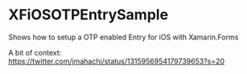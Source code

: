 # XFiOSOTPEntrySample
Shows how to setup a OTP enabled Entry for iOS with Xamarin.Forms

A bit of context: https://twitter.com/jmahachi/status/1315956954179739653?s=20
